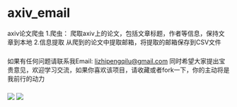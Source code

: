 # axiv_email
axiv论文爬虫
1.爬虫：
    爬取axiv上的论文，包括文章标题，作者等信息，保持文章到本地
2.信息提取
    从爬到的论文中提取邮箱，将提取的邮箱保存到CSV文件
   
###
如果有任何问题请联系我Email: lizhipengqilu@gmail.com
同时希望大家提出宝贵意见，欢迎学习交流，如果你喜欢该项目，请收藏或者fork一下，你的主动将是我前行的动力
###
<img src="https://github.com/Frank-qlu/recruit/blob/master/%E6%8B%9B%E8%81%98%E7%88%AC%E8%99%AB/images/1.png" />
<img src="https://github.com/Frank-qlu/recruit/blob/master/%E6%8B%9B%E8%81%98%E7%88%AC%E8%99%AB/images/2.png" />